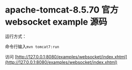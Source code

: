 # apache-tomcat-8.5.70 官方websocket  example 源码

运行方式：


命令行输入`mvn tomcat7:run`

访问 [http://127.0.0.1:8080/examples/websocket/index.xhtml](http://127.0.0.1:8080/examples/websocket/index.xhtml)